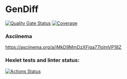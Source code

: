 # GenDiff
[![Quality Gate Status](https://sonarcloud.io/api/project_badges/measure?project=darkartx_go-project-244&metric=alert_status)](https://sonarcloud.io/summary/new_code?id=darkartx_go-project-244)
[![Coverage](https://sonarcloud.io/api/project_badges/measure?project=darkartx_go-project-244&metric=coverage)](https://sonarcloud.io/summary/new_code?id=darkartx_go-project-244)

### Asciinema
https://asciinema.org/a/jMkD9MmDzXFjga77lolmVP18Z

### Hexlet tests and linter status:
[![Actions Status](https://github.com/darkartx/go-project-244/actions/workflows/hexlet-check.yml/badge.svg)](https://github.com/darkartx/go-project-244/actions)